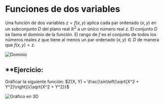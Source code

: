 # Funciones de dos variables

Una función de dos variables  $z=f(x,y)$ aplica cada par ordenado  $(x,y)$ en un subconjunto  $D$
del plano real  $\mathbb{R}^2$ a un único número real  $z$. El conjunto  $D$ se llama el dominio de la función. El rango de  $f$ es el conjunto de todos los números reales  $z$ que tiene al menos un par ordenado  $(x,y)∈D$ de manera que  $f(x,y)=z$.  

![Dominio](https://github.com/user-attachments/assets/57009f8d-c144-4d67-a22a-64e970d7a32d)

## **Ejercicio:
Gráficar la siguiente función: $Z(X, Y) = \frac{\sin\left(\sqrt{X^2 + Y^2}\right)}{\sqrt{X^2 + Y^2}}$

![Gráfico en 3D](https://github.com/user-attachments/assets/f2c8bc35-b31d-49b1-b405-a7588f48355c)

